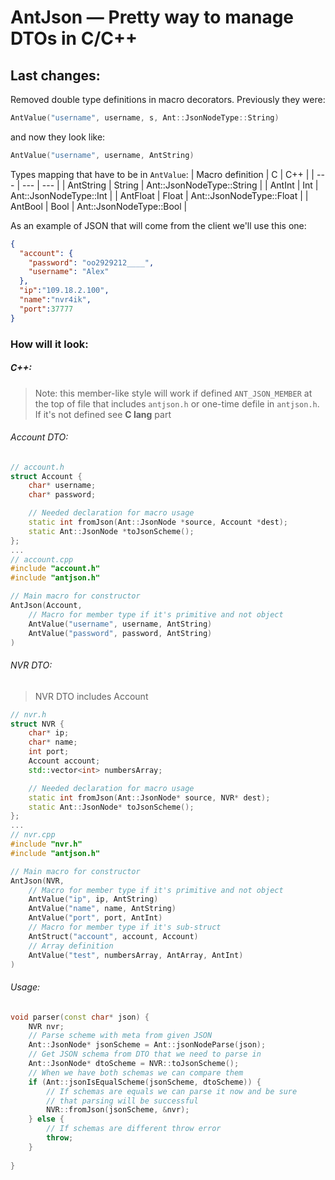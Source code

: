 # AntJson — Pretty way to manage DTOs in C/C++

## Last changes:
Removed double type definitions in macro decorators. Previously they were:
```c++
AntValue("username", username, s, Ant::JsonNodeType::String)
```
and now they look like:
```c++
AntValue("username", username, AntString)
```

Types mapping that have to be in `AntValue`:
| Macro definition | C | C++ |
| --- | --- | --- |
| AntString | String | Ant::JsonNodeType::String |
| AntInt | Int | Ant::JsonNodeType::Int |
| AntFloat | Float | Ant::JsonNodeType::Float |
| AntBool | Bool | Ant::JsonNodeType::Bool |


As an example of JSON that will come from the client we'll use this one:
```json
{
  "account": {
    "password": "oo2929212____",
    "username": "Alex"
  },
  "ip":"109.18.2.100",
  "name":"nvr4ik",
  "port":37777
}
```

### How will it look:
##### C++:
> Note: this member-like style will work if defined `ANT_JSON_MEMBER` at the top of file that includes `antjson.h` or one-time defile in `antjson.h`. 
> If it's not defined see **C lang** part

###### Account DTO:
```c++
// account.h
struct Account {
    char* username;
    char* password;

    // Needed declaration for macro usage
    static int fromJson(Ant::JsonNode *source, Account *dest);
    static Ant::JsonNode *toJsonScheme();
};
...
// account.cpp
#include "account.h"
#include "antjson.h"

// Main macro for constructor
AntJson(Account,
    // Macro for member type if it's primitive and not object
    AntValue("username", username, AntString)
    AntValue("password", password, AntString)
)
```

###### NVR DTO:
> NVR DTO includes Account
```c++
// nvr.h
struct NVR {
    char* ip;
    char* name;
    int port;
    Account account;
    std::vector<int> numbersArray;

    // Needed declaration for macro usage
    static int fromJson(Ant::JsonNode* source, NVR* dest);
    static Ant::JsonNode* toJsonScheme();
};
...
// nvr.cpp
#include "nvr.h"
#include "antjson.h"

// Main macro for constructor
AntJson(NVR,
    // Macro for member type if it's primitive and not object
    AntValue("ip", ip, AntString)
    AntValue("name", name, AntString)
    AntValue("port", port, AntInt)
    // Macro for member type if it's sub-struct
    AntStruct("account", account, Account)
    // Array definition
    AntValue("test", numbersArray, AntArray, AntInt)
)
```

###### Usage:
```c++
void parser(const char* json) {
    NVR nvr;
    // Parse scheme with meta from given JSON
    Ant::JsonNode* jsonScheme = Ant::jsonNodeParse(json);
    // Get JSON schema from DTO that we need to parse in
    Ant::JsonNode* dtoScheme = NVR::toJsonScheme();
    // When we have both schemas we can compare them
    if (Ant::jsonIsEqualScheme(jsonScheme, dtoScheme)) {
        // If schemas are equals we can parse it now and be sure
        // that parsing will be successful
        NVR::fromJson(jsonScheme, &nvr);
    } else {
        // If schemas are different throw error
        throw;
    }
    
}
```
